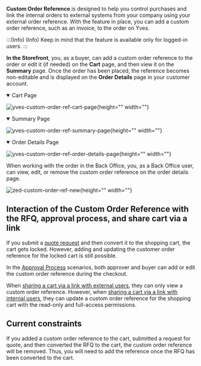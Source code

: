 **Custom Order Reference** is designed to help you control purchases and link the internal orders to external systems from your company using your external order reference. With the feature in place, you can add a custom order reference, such as an invoice, to the order on Yves. 

:::(Info) (Info)
Keep in mind that the feature is available only for logged-in users.
:::


**In the Storefront**, you, as a buyer, can add a custom order reference to the order or edit it (if needed) on the **Cart** page, and then view it on the **Summary** page. Once the order has been placed, the reference becomes non-editable and is displayed on the **Order Details** page in your customer account. 

<details open>

<summary>Cart Page</summary>

![yves-custom-order-ref-cart-page](https://spryker.s3.eu-central-1.amazonaws.com/docs/Features/Order+Management/Custom+Order+Reference/yves-custom-order-ref-cart-page.png){height="" width=""}

</details>

<details open>

<summary>Summary Page</summary>

![yves-custom-order-ref-summary-page](https://spryker.s3.eu-central-1.amazonaws.com/docs/Features/Order+Management/Custom+Order+Reference/yves-custom-order-ref-summary-page.png){height="" width=""}

</details>

<details open>

<summary>Order Details Page </summary>

![yves-custom-order-ref-order-details-page](https://spryker.s3.eu-central-1.amazonaws.com/docs/Features/Order+Management/Custom+Order+Reference/yves-custom-order-ref-order-details-page.png){height="" width=""}

</details>

When working with the order in the Back Office, you, as a Back Office user, can view, edit, or remove the custom order reference on the order details page.

![zed-custom-order-ref-new](https://spryker.s3.eu-central-1.amazonaws.com/docs/Features/Order+Management/Custom+Order+Reference/zed-custom-order-ref-new.gif){height="" width=""}

## Interaction of the Custom Order Reference with the RFQ, approval process, and share cart via a link
If you submit a [quote request](https://documentation.spryker.com/docs/quotation-process-rfq-feature-overview-201907) and then convert it to the shopping cart, the cart gets locked. However, adding and updating the customer order reference for the locked cart is still possible. 

In the [Approval Process](https://documentation.spryker.com/docs/approval-process) scenarios, both approver and buyer can add or edit the custom order reference during the checkout.

When [sharing a cart via a link with external users](https://documentation.spryker.com/docs/unique-url-per-cart-for-easy-sharing-overview-201907), they can only view a custom order reference. However, when [sharing a cart via a link with internal users](https://documentation.spryker.com/docs/unique-url-per-cart-for-easy-sharing-overview-201907), they can update a custom order reference for the shopping cart with the read-only and full-access permissions. 


## Current constraints
If you added a custom order reference to the cart, submitted a request for quote, and then converted the RFQ to the cart, the custom order reference will be removed. Thus, you will need to add the reference once the RFQ has been converted to the cart.